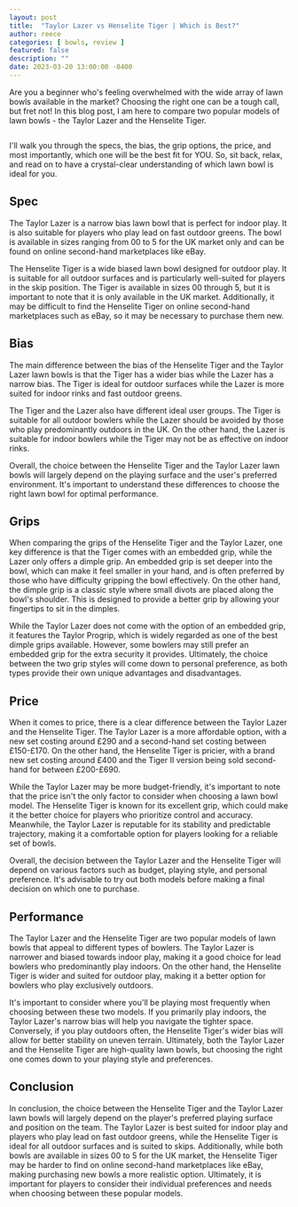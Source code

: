 ```yaml
---
layout: post
title:  "Taylor Lazer vs Henselite Tiger | Which is Best?"
author: reece
categories: [ bowls, review ]
featured: false
description: ""
date: 2023-03-20 13:00:00 -0400
---
```

    

<!-- wp:paragraph -->
<p xmlns="http://www.w3.org/1999/xhtml">Are you a beginner who's feeling overwhelmed with the wide array of lawn bowls available in the market? Choosing the right one can be a tough call, but fret not! In this blog post, I am here to compare two popular models of lawn bowls - the Taylor Lazer and the Henselite Tiger. </p>
<!-- /wp:paragraph -->

<!-- wp:image {"id":2071,"sizeSlug":"large","linkDestination":"none"} -->
<figure class="wp-block-image size-large"><img src="/img/posts/taylor-lazer-vs-henselite-tiger-1024x576.jpg" alt="" class="wp-image-2071"/></figure>
<!-- /wp:image -->

<!-- wp:paragraph -->
<p>I'll walk you through the specs, the bias, the grip options, the price, and most importantly, which one will be the best fit for YOU. So, sit back, relax, and read on to have a crystal-clear understanding of which lawn bowl is ideal for you.</p>
<!-- /wp:paragraph -->

<!-- wp:heading -->
<h2>Spec</h2>
<!-- /wp:heading -->

<!-- wp:paragraph -->
<p>The Taylor Lazer is a narrow bias lawn bowl that is perfect for indoor play. It is also suitable for players who play lead on fast outdoor greens. The bowl is available in sizes ranging from 00 to 5 for the UK market only and can be found on online second-hand marketplaces like eBay.</p>
<!-- /wp:paragraph -->

<!-- wp:paragraph -->
<p>The Henselite Tiger is a wide biased lawn bowl designed for outdoor play. It is suitable for all outdoor surfaces and is particularly well-suited for players in the skip position. The Tiger is available in sizes 00 through 5, but it is important to note that it is only available in the UK market. Additionally, it may be difficult to find the Henselite Tiger on online second-hand marketplaces such as eBay, so it may be necessary to purchase them new.</p>
<!-- /wp:paragraph -->

<!-- wp:heading -->
<h2>Bias</h2>
<!-- /wp:heading -->

<!-- wp:paragraph -->
<p>The main difference between the bias of the Henselite Tiger and the Taylor Lazer lawn bowls is that the Tiger has a wider bias while the Lazer has a narrow bias. The Tiger is ideal for outdoor surfaces while the Lazer is more suited for indoor rinks and fast outdoor greens.</p>
<!-- /wp:paragraph -->

<!-- wp:paragraph -->
<p>The Tiger and the Lazer also have different ideal user groups. The Tiger is suitable for all outdoor bowlers while the Lazer should be avoided by those who play predominantly outdoors in the UK. On the other hand, the Lazer is suitable for indoor bowlers while the Tiger may not be as effective on indoor rinks.</p>
<!-- /wp:paragraph -->

<!-- wp:paragraph -->
<p>Overall, the choice between the Henselite Tiger and the Taylor Lazer lawn bowls will largely depend on the playing surface and the user's preferred environment. It's important to understand these differences to choose the right lawn bowl for optimal performance.</p>
<!-- /wp:paragraph -->

<!-- wp:heading -->
<h2>Grips</h2>
<!-- /wp:heading -->

<!-- wp:paragraph -->
<p>When comparing the grips of the Henselite Tiger and the Taylor Lazer, one key difference is that the Tiger comes with an embedded grip, while the Lazer only offers a dimple grip. An embedded grip is set deeper into the bowl, which can make it feel smaller in your hand, and is often preferred by those who have difficulty gripping the bowl effectively. On the other hand, the dimple grip is a classic style where small divots are placed along the bowl's shoulder. This is designed to provide a better grip by allowing your fingertips to sit in the dimples.</p>
<!-- /wp:paragraph -->

<!-- wp:paragraph -->
<p>While the Taylor Lazer does not come with the option of an embedded grip, it features the Taylor Progrip, which is widely regarded as one of the best dimple grips available. However, some bowlers may still prefer an embedded grip for the extra security it provides. Ultimately, the choice between the two grip styles will come down to personal preference, as both types provide their own unique advantages and disadvantages.</p>
<!-- /wp:paragraph -->

<!-- wp:heading -->
<h2>Price</h2>
<!-- /wp:heading -->

<!-- wp:paragraph -->
<p>When it comes to price, there is a clear difference between the Taylor Lazer and the Henselite Tiger. The Taylor Lazer is a more affordable option, with a new set costing around £290 and a second-hand set costing between £150-£170. On the other hand, the Henselite Tiger is pricier, with a brand new set costing around £400 and the Tiger II version being sold second-hand for between £200-£690.</p>
<!-- /wp:paragraph -->

<!-- wp:paragraph -->
<p>While the Taylor Lazer may be more budget-friendly, it's important to note that the price isn't the only factor to consider when choosing a lawn bowl model. The Henselite Tiger is known for its excellent grip, which could make it the better choice for players who prioritize control and accuracy. Meanwhile, the Taylor Lazer is reputable for its stability and predictable trajectory, making it a comfortable option for players looking for a reliable set of bowls.</p>
<!-- /wp:paragraph -->

<!-- wp:paragraph -->
<p>Overall, the decision between the Taylor Lazer and the Henselite Tiger will depend on various factors such as budget, playing style, and personal preference. It's advisable to try out both models before making a final decision on which one to purchase.</p>
<!-- /wp:paragraph -->

<!-- wp:heading -->
<h2>Performance</h2>
<!-- /wp:heading -->

<!-- wp:paragraph -->
<p>The Taylor Lazer and the Henselite Tiger are two popular models of lawn bowls that appeal to different types of bowlers. The Taylor Lazer is narrower and biased towards indoor play, making it a good choice for lead bowlers who predominantly play indoors. On the other hand, the Henselite Tiger is wider and suited for outdoor play, making it a better option for bowlers who play exclusively outdoors.</p>
<!-- /wp:paragraph -->

<!-- wp:paragraph -->
<p>It's important to consider where you'll be playing most frequently when choosing between these two models. If you primarily play indoors, the Taylor Lazer's narrow bias will help you navigate the tighter space. Conversely, if you play outdoors often, the Henselite Tiger's wider bias will allow for better stability on uneven terrain. Ultimately, both the Taylor Lazer and the Henselite Tiger are high-quality lawn bowls, but choosing the right one comes down to your playing style and preferences.</p>
<!-- /wp:paragraph -->

<!-- wp:heading -->
<h2>Conclusion</h2>
<!-- /wp:heading -->

<!-- wp:paragraph -->
<p>In conclusion, the choice between the Henselite Tiger and the Taylor Lazer lawn bowls will largely depend on the player's preferred playing surface and position on the team. The Taylor Lazer is best suited for indoor play and players who play lead on fast outdoor greens, while the Henselite Tiger is ideal for all outdoor surfaces and is suited to skips. Additionally, while both bowls are available in sizes 00 to 5 for the UK market, the Henselite Tiger may be harder to find on online second-hand marketplaces like eBay, making purchasing new bowls a more realistic option. Ultimately, it is important for players to consider their individual preferences and needs when choosing between these popular models.</p>
<!-- /wp:paragraph -->
    